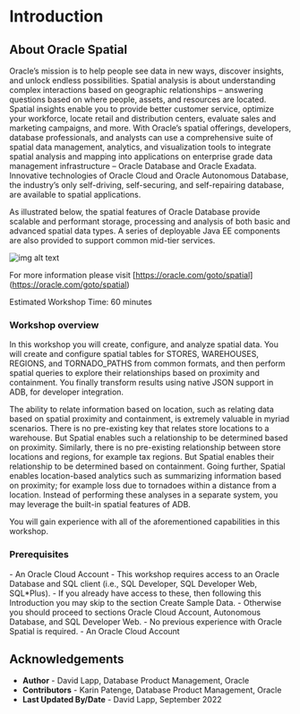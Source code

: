 # Introduction

## About Oracle Spatial

Oracle’s mission is to help people see data in new ways, discover insights, and unlock endless possibilities. Spatial analysis is about understanding complex interactions based on geographic relationships – answering questions based on where people, assets, and resources are located. Spatial insights enable you to provide better customer service, optimize your workforce, locate retail and distribution centers, evaluate sales and marketing campaigns, and more. With Oracle’s spatial offerings, developers, database professionals, and analysts can use a comprehensive suite of spatial data management, analytics, and visualization tools to integrate spatial analysis and mapping into applications on enterprise grade data management infrastructure – Oracle Database and Oracle Exadata. Innovative technologies of Oracle Cloud and Oracle Autonomous Database, the industry’s only self-driving, self-securing, and self-repairing database, are available to spatial applications. 

As illustrated below, the spatial features of Oracle Database provide scalable and performant storage, processing and analysis of both basic and advanced spatial data types. A series of deployable Java EE components are also provided to support common mid-tier services. 

  ![img alt text](./images/spatial-platform.png)

For more information please visit [https://oracle.com/goto/spatial] (https://oracle.com/goto/spatial)

Estimated Workshop Time: 60 minutes

### Workshop overview

In this workshop you will create, configure, and analyze spatial data.  You will create and configure spatial tables for STORES, WAREHOUSES, REGIONS, and TORNADO\_PATHS from common formats, and then perform spatial queries to explore their relationships based on proximity and containment. You finally transform results using native JSON support in ADB, for developer integration. 

The ability to relate information based on location, such as relating data based on spatial proximity and containment, is extremely valuable in myriad scenarios.  There is no pre-existing key that relates store locations to a warehouse. But Spatial enables such a relationship to be determined based on proximity. Similarly, there is no pre-existing relationship between store locations and regions, for example tax regions. But Spatial enables their relationship to be determined based on containment. Going further, Spatial enables location-based analytics such as summarizing information based on proximity; for example loss due to tornadoes within a distance from a location. Instead of performing these analyses in a separate system, you may leverage the built-in spatial features of ADB.

You will gain experience with all of the aforementioned capabilities in this workshop. 


### Prerequisites

<if type="adb">
- An Oracle Cloud Account 
</if> 
<if type="anydb">
- This workshop requires access to an Oracle Database and SQL client (i.e., SQL Developer, SQL Developer Web, SQL*Plus). 
- If you already have access to these, then following this Introduction you may skip to the section Create Sample Data. 
- Otherwise you should proceed to sections Oracle Cloud Account, Autonomous Database, and SQL Developer Web.
- No previous experience with Oracle Spatial is required.
- An Oracle Cloud Account  
</if>

## Acknowledgements

* **Author** - David Lapp, Database Product Management, Oracle
* **Contributors** - Karin Patenge, Database Product Management, Oracle
* **Last Updated By/Date** - David Lapp, September 2022



